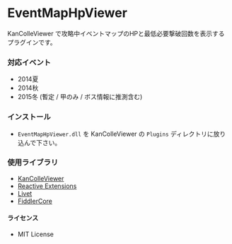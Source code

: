 EventMapHpViewer
================

KanColleViewer で攻略中イベントマップのHPと最低必要撃破回数を表示するプラグインです。

### 対応イベント

* 2014夏
* 2014秋
* 2015冬 (暫定 / 甲のみ / ボス情報に推測含む)

### インストール

* `EventMapHpViewer.dll` を KanColleViewer の `Plugins` ディレクトリに放り込んで下さい。

### 使用ライブラリ

* [KanColleViewer](http://grabacr.net/kancolleviewer)
* [Reactive Extensions](http://rx.codeplex.com/)
* [Livet](http://ugaya40.net/livet)
* [FiddlerCore](http://fiddler2.com/fiddlercore)


#### ライセンス

* MIT License
